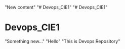 "New content" 
"# Devops_CIE1" 
"# Devops_CIE1" 
# Devops_CIE1
"Something new..." 
"Hello" 
"This is Devops Repository" 
